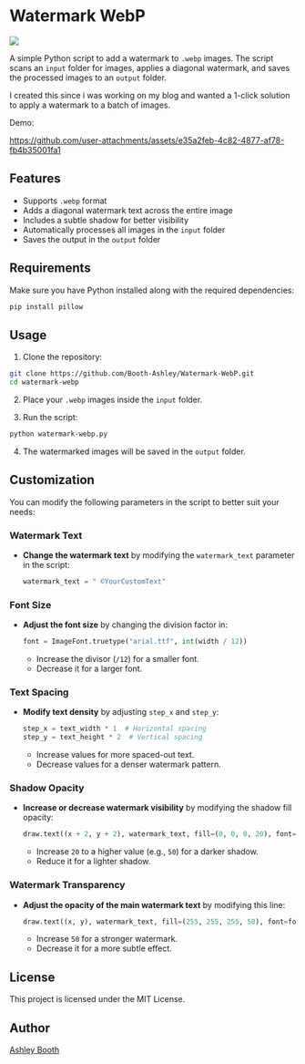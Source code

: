 # Watermark WebP

<a href="#"><img src="https://github.com/user-attachments/assets/e8e564cf-d316-4a5d-8a7e-612903ee74e5" /></a>

A simple Python script to add a watermark to `.webp` images. The script scans an `input` folder for images, applies a diagonal watermark, and saves the processed images to an `output` folder.

I created this since i was working on my blog and wanted a 1-click solution to apply a watermark to a batch of images. 

Demo:

https://github.com/user-attachments/assets/e35a2feb-4c82-4877-af78-fb4b35001fa1

## Features

- Supports `.webp` format
- Adds a diagonal watermark text across the entire image
- Includes a subtle shadow for better visibility
- Automatically processes all images in the `input` folder
- Saves the output in the `output` folder

## Requirements

Make sure you have Python installed along with the required dependencies:

```bash
pip install pillow
```

## Usage

1. Clone the repository:

```bash
git clone https://github.com/Booth-Ashley/Watermark-WebP.git
cd watermark-webp
```

2. Place your `.webp` images inside the `input` folder.

3. Run the script:

```bash
python watermark-webp.py
```

4. The watermarked images will be saved in the `output` folder.

## Customization

You can modify the following parameters in the script to better suit your needs:

### Watermark Text

- **Change the watermark text** by modifying the `watermark_text` parameter in the script:
  ```python
  watermark_text = " ©YourCustomText"
  ```

### Font Size

- **Adjust the font size** by changing the division factor in:
  ```python
  font = ImageFont.truetype("arial.ttf", int(width / 12))
  ```
  - Increase the divisor (`/12`) for a smaller font.
  - Decrease it for a larger font.

### Text Spacing

- **Modify text density** by adjusting `step_x` and `step_y`:
  ```python
  step_x = text_width * 1  # Horizontal spacing
  step_y = text_height * 2  # Vertical spacing
  ```
  - Increase values for more spaced-out text.
  - Decrease values for a denser watermark pattern.

### Shadow Opacity

- **Increase or decrease watermark visibility** by modifying the shadow fill opacity:
  ```python
  draw.text((x + 2, y + 2), watermark_text, fill=(0, 0, 0, 20), font=font)
  ```
  - Increase `20` to a higher value (e.g., `50`) for a darker shadow.
  - Reduce it for a lighter shadow.

### Watermark Transparency

- **Adjust the opacity of the main watermark text** by modifying this line:
  ```python
  draw.text((x, y), watermark_text, fill=(255, 255, 255, 50), font=font)
  ```
  - Increase `50` for a stronger watermark.
  - Decrease it for a more subtle effect.

## License

This project is licensed under the MIT License.

## Author

[Ashley Booth](https://github.com/Booth-Ashley)


